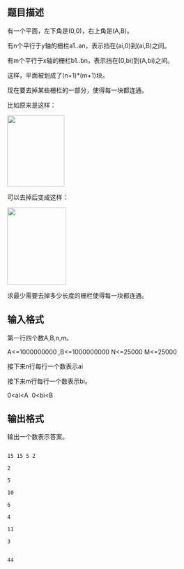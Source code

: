 ## 题目描述

<div>
 有一个平面，左下角是(0,0)，右上角是(A,B)。
</div>
<div>
 有n个平行于y轴的栅栏a1..an，表示挡在(ai,0)到(ai,B)之间。
</div>
<div>
 有m个平行于x轴的栅栏b1..bn，表示挡在(0,bi)到(A,bi)之间。
</div>
<div>
 这样，平面被划成了(n+1)*(m+1)块。
</div>
<div>
 现在要去掉某些栅栏的一部分，使得每一块都连通。
</div>
<div>
 比如原来是这样：
</div>
<p><img width="131" height="163" alt="" src="https://s2.loli.net/2023/08/15/VYpFA8ZT9mLIXz1.png"></p>
<div>
 可以去掉后变成这样：
</div>
<p><img width="135" height="177" alt="" src="https://s2.loli.net/2023/08/15/zMTex6RQtvo9DOE.png"></p>
<div>
 求最少需要去掉多少长度的栅栏使得每一块都连通。
</div>

## 输入格式

<div>
 第一行四个数A,B,n,m。
</div>
<div>
 A<=1000000000 ,B<=1000000000 N<=25000 M<=25000
</div>
<div>
 接下来n行每行一个数表示ai
</div>
<div>
 接下来m行每行一个数表示bi。
</div>
<div>
 0<ai<A  0<bi<B 
</div>
<div></div>
<p></p>

## 输出格式

<div>
 输出一个数表示答案。
</div>
<div></div>
<p></p>

```input1
15 15 5 2
2
5
10
6
4
11
3
```
```output1
44
```
